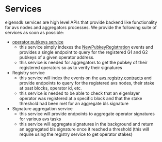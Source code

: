 # Services

eigensdk services are high level APIs that provide backend like functionality for avs nodes and aggregators processes. We provide the following suite of services as soon as possible:

- [operator pubkeys service](./bls/operatorpubkeys/)
  - this service simply indexes the [NewPubkeyRegistration](https://github.com/Layr-Labs/eigenlayer-middleware/blob/9aa6eb543fe38db6e41516f89f15b654ad4d6bf4/src/interfaces/IBLSApkRegistry.sol#L38) events and provides a single endpoint to query for the registered G1 and G2 pubkeys of a given operator address.
  - this service is needed for aggregators to get the pubkey of their registered operators so as to verify their signatures
- Registry service
  - this service will index the events on the [avs registry contracts](https://github.com/Layr-Labs/eigenlayer-middleware) and provide endpoints to query for the registered avs nodes, their stake at past blocks, operator id, etc.
  - this service is needed to be able to check that an eigenlayer operator was registered at a specific block and that the stake threshold had been met for an aggregate bls signature
- Signature aggregation service
  - this service will provide endpoints to aggregate operator signatures for various avs tasks
  - this service will aggregate signatures in the background and return an aggregated bls signature once it reached a threshold (this will require using the registry service to get operator stakes)
